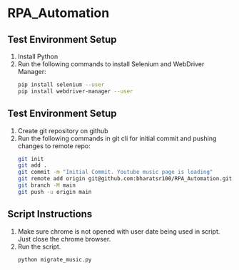 # RPA_Automation

## Test Environment Setup

1. Install Python
2. Run the following commands to install Selenium and WebDriver Manager:
   ```bash
   pip install selenium --user
   pip install webdriver-manager --user

## Test Environment Setup

1. Create git repository on github
2. Run the following commands in git cli for initial commit and pushing changes to remote repo:
    ```bash
    git init
    git add .
    git commit -m "Initial Commit. Youtube music page is loading"
    git remote add origin git@github.com:bharatsr100/RPA_Automation.git
    git branch -M main
    git push -u origin main

## Script Instructions

1. Make sure chrome is not opened with user date being used in script. Just close the chrome browser.
2. Run the script.
    ```bash
    python migrate_music.py